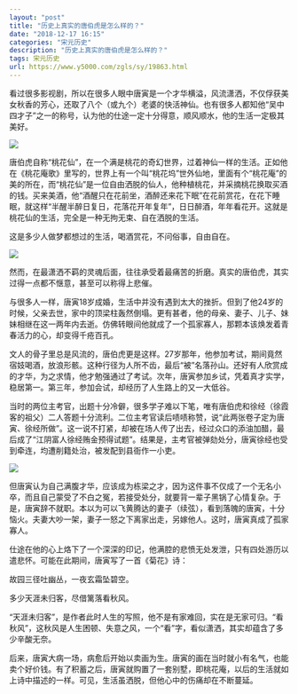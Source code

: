 ```yaml
---
layout: "post"
title: "历史上真实的唐伯虎是怎么样的？"
date: "2018-12-17 16:15"
categories: "宋元历史"
description: "历史上真实的唐伯虎是怎么样的？"
tags: 宋元历史
url: https://www.y5000.com/zgls/sy/19863.html
---
```






看过很多影视剧，所以在很多人眼中唐寅是一个才华横溢，风流潇洒，不仅俘获美女秋香的芳心，还取了八个（或九个）老婆的快活神仙。也有很多人都知他“吴中四才子”之一的称号，认为他的仕途一定十分得意，顺风顺水，他的生活一定极其美好。

![](https://img.y5000.com/uploads/allimg/170426/161234K01-0.jpg)

唐伯虎自称“桃花仙”，在一个满是桃花的奇幻世界，过着神仙一样的生活。正如他在《桃花庵歌》里写的，世界上有一个叫“桃花坞”世外仙地，里面有个“桃花庵”的美的所在，而“桃花仙”是一位自由洒脱的仙人，他种植桃花，并采摘桃花换取买酒的钱。买来美酒，他“酒醒只在花前坐，酒醉还来花下眠”在花前赏花，在花下睡眠，就这样“半醒半醉日复日，花落花开年复年”，日日醉酒，年年看花开。这就是桃花仙的生活，完全是一种无拘无束、自在洒脱的生活。

这是多少人做梦都想过的生活，喝酒赏花，不问俗事，自由自在。

![](https://img.y5000.com/uploads/allimg/170426/1612342V2-1.jpg)

然而，在最潇洒不羁的灵魂后面，往往承受着最痛苦的折磨。真实的唐伯虎，其实过得一点都不惬意，甚至可以称得上悲催。

与很多人一样，唐寅18岁成婚，生活中并没有遇到太大的挫折。但到了他24岁的时候，父亲去世，家中的顶梁柱轰然倒塌。更有甚者，他的母亲、妻子、儿子、妹妹相继在这一两年内去逝。仿佛转眼间他就成了一个孤家寡人，那颗本该焕发着青春活力的心，却变得千疮百孔。

文人的骨子里总是风流的，唐伯虎更是这样。27岁那年，他参加考试，期间竟然宿妓喝酒，放浪形骸。这种行径为人所不齿，最后“被”名落孙山。还好有人欣赏成的才华，为之求情，他才勉强通过了考试。次年，唐寅参加乡试，凭着真才实学，稳居第一。第三年，参加会试，却经历了人生路上的又一大低谷。

当时的两位主考官，出题十分冷僻，很多学子难以下笔，唯有唐伯虎和徐经（徐霞客的祖父）二人答题十分流利。二位主考官读后啧啧称赞，说“此两张卷子定为唐寅、徐经所做”。这一说不打紧，却被在场人传了出去，经过众口的添油加醋，最后成了“江阴富人徐经贿金预得试题”。结果是，主考官被弹劾处分，唐寅徐经也受到牵连，均遭削籍处治，被发配到县衙作一小吏。

![](https://img.y5000.com/uploads/allimg/170426/161234JC-2.jpg)

但唐寅认为自己满腹才华，应该成为栋梁之才，因为这件事不仅成了一个无名小卒，而且自己蒙受了不白之冤，若接受处分，就要背一辈子黑锅了心情复杂。于是，唐寅辞不就职。本以为可以飞黄腾达的妻子（续弦），看到落魄的唐寅，十分恼火。夫妻大吵一架，妻子一怒之下离家出走，另嫁他人。这时，唐寅真成了孤家寡人。

仕途在他的心上烙下了一个深深的印记，他满腔的悲愤无处发泄，只有四处游历以遣悲怀。可能在此期间，唐寅写了一首《菊花》诗：

故园三径吐幽丛，一夜玄霜坠碧空。

多少天涯未归客，尽借篱落看秋风。

“天涯未归客”，是作者此时人生的写照，他不是有家难回，实在是无家可归。“看秋风”，这秋风是人生困顿、失意之风，一个“看”字，看似潇洒，其实却蕴含了多少辛酸无奈。

后来，唐寅大病一场，病愈后开始以卖画为生。唐寅的画在当时就小有名气，也能卖个好价钱。有了积蓄之后，唐寅就购置了一套别墅，即桃花庵，以后的生活就如上诗中描述的一样。可见，生活虽洒脱，但他心中的伤痛却在不断蔓延。
